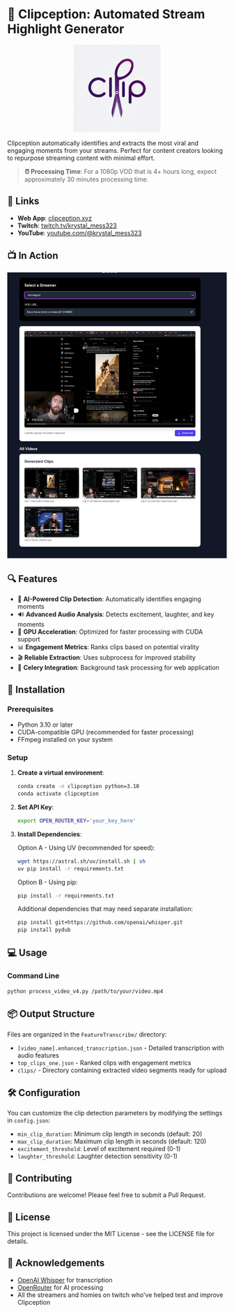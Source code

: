 # 🎥 Clipception: Automated Stream Highlight Generator

<p align="center">
  <img src="clip_logo.png" alt="Clipception Logo" width="200"/>
</p>

Clipception automatically identifies and extracts the most viral and engaging moments from your streams. Perfect for content creators looking to repurpose streaming content with minimal effort.

> **⏰ Processing Time**: For a 1080p VOD that is 4+ hours long, expect approximately 30 minutes processing time.

## 🔗 Links
- **Web App**: [clipception.xyz](https://clipception.xyz)
- **Twitch**: [twitch.tv/krystal_mess323](https://www.twitch.tv/krystal_mess323)
- **YouTube**: [youtube.com/@krystal_mess323](https://www.youtube.com/@krystal_mess323)

## 📺 In Action

<p align="center">
  <img src="clip_running.png" alt="Clipception in action" width="800"/>
</p>

## 🔍 Features

- 🎯 **AI-Powered Clip Detection**: Automatically identifies engaging moments
- 🔊 **Advanced Audio Analysis**: Detects excitement, laughter, and key moments
- 💪 **GPU Acceleration**: Optimized for faster processing with CUDA support
- 📊 **Engagement Metrics**: Ranks clips based on potential virality
- 🎬 **Reliable Extraction**: Uses subprocess for improved stability
- 🔄 **Celery Integration**: Background task processing for web application

## 🚀 Installation

### Prerequisites
- Python 3.10 or later
- CUDA-compatible GPU (recommended for faster processing)
- FFmpeg installed on your system

### Setup

1. **Create a virtual environment**:
   ```bash
   conda create -n clipception python=3.10
   conda activate clipception
   ```

2. **Set API Key**:
   ```bash
   export OPEN_ROUTER_KEY='your_key_here'
   ```

3. **Install Dependencies**:
   
   Option A - Using UV (recommended for speed):
   ```bash
   wget https://astral.sh/uv/install.sh | sh
   uv pip install -r requirements.txt
   ```
   
   Option B - Using pip:
   ```bash
   pip install -r requirements.txt
   ```
   
   Additional dependencies that may need separate installation:
   ```bash
   pip install git+https://github.com/openai/whisper.git
   pip install pydub
   ```

## 💻 Usage

### Command Line
```bash
python process_video_v4.py /path/to/your/video.mp4
```


## 📦 Output Structure

Files are organized in the `FeatureTranscribe/` directory:

- `[video_name].enhanced_transcription.json` - Detailed transcription with audio features
- `top_clips_one.json` - Ranked clips with engagement metrics
- `clips/` - Directory containing extracted video segments ready for upload

## 🛠️ Configuration

You can customize the clip detection parameters by modifying the settings in `config.json`:

- `min_clip_duration`: Minimum clip length in seconds (default: 20)
- `max_clip_duration`: Maximum clip length in seconds (default: 120)
- `excitement_threshold`: Level of excitement required (0-1)
- `laughter_threshold`: Laughter detection sensitivity (0-1)

## 🤝 Contributing

Contributions are welcome! Please feel free to submit a Pull Request.

## 📄 License

This project is licensed under the MIT License - see the LICENSE file for details.

## 🙏 Acknowledgements

- [OpenAI Whisper](https://github.com/openai/whisper) for transcription
- [OpenRouter](https://openrouter.ai/) for AI processing
- All the streamers and homies on twitch who've helped test and improve Clipception
